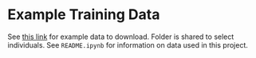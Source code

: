 # Example Training Data
See [this link](https://drive.google.com/drive/folders/1--4frW2RCqb0Axh356DfUkCZfKdl8aSm?usp=sharing) for example data to download. Folder is shared to select individuals. See ```README.ipynb``` for information on data used in this project.